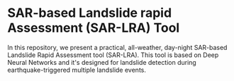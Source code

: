 # SAR-based Landslide rapid Assessment (SAR-LRA) Tool
In this repository, we present a practical, all-weather, day-night SAR-based Landslide Rapid Assessment tool (SAR-LRA). This tool is based on Deep Neural Networks and it's designed for landslide detection during earthquake-triggered multiple landslide events.
